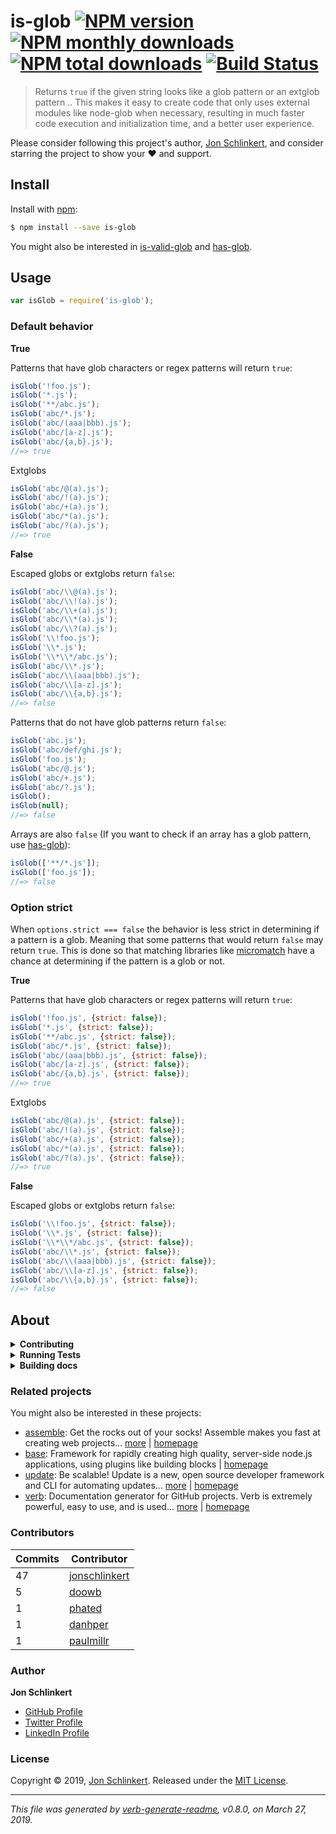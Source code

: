 # is-glob [![NPM version](https://img.shields.io/npm/v/is-glob.svg?style=flat)](https://www.npmjs.com/package/is-glob) [![NPM monthly downloads](https://img.shields.io/npm/dm/is-glob.svg?style=flat)](https://npmjs.org/package/is-glob) [![NPM total downloads](https://img.shields.io/npm/dt/is-glob.svg?style=flat)](https://npmjs.org/package/is-glob) [![Build Status](https://img.shields.io/github/workflow/status/micromatch/is-glob/dev)](https://github.com/micromatch/is-glob/actions)

> Returns `true` if the given string looks like a glob pattern or an extglob pattern ..  This makes it easy to create code that only uses external modules like node-glob when necessary, resulting in much faster code execution and initialization time, and a better user experience.

Please consider following this project's author, [Jon Schlinkert](https://github.com/jonschlinkert), and consider starring the project to show your :heart: and support.

## Install

Install with [npm](https://www.npmjs.com/):

```sh
$ npm install --save is-glob
```

You might also be interested in [is-valid-glob](https://github.com/jonschlinkert/is-valid-glob) and [has-glob](https://github.com/jonschlinkert/has-glob).

## Usage

```js
var isGlob = require('is-glob');
```

### Default behavior

**True**

Patterns that have glob characters or regex patterns will return `true`:

```js
isGlob('!foo.js');
isGlob('*.js');
isGlob('**/abc.js');
isGlob('abc/*.js');
isGlob('abc/(aaa|bbb).js');
isGlob('abc/[a-z].js');
isGlob('abc/{a,b}.js');
//=> true
```

Extglobs

```js
isGlob('abc/@(a).js');
isGlob('abc/!(a).js');
isGlob('abc/+(a).js');
isGlob('abc/*(a).js');
isGlob('abc/?(a).js');
//=> true
```

**False**

Escaped globs or extglobs return `false`:

```js
isGlob('abc/\\@(a).js');
isGlob('abc/\\!(a).js');
isGlob('abc/\\+(a).js');
isGlob('abc/\\*(a).js');
isGlob('abc/\\?(a).js');
isGlob('\\!foo.js');
isGlob('\\*.js');
isGlob('\\*\\*/abc.js');
isGlob('abc/\\*.js');
isGlob('abc/\\(aaa|bbb).js');
isGlob('abc/\\[a-z].js');
isGlob('abc/\\{a,b}.js');
//=> false
```

Patterns that do not have glob patterns return `false`:

```js
isGlob('abc.js');
isGlob('abc/def/ghi.js');
isGlob('foo.js');
isGlob('abc/@.js');
isGlob('abc/+.js');
isGlob('abc/?.js');
isGlob();
isGlob(null);
//=> false
```

Arrays are also `false` (If you want to check if an array has a glob pattern, use [has-glob](https://github.com/jonschlinkert/has-glob)):

```js
isGlob(['**/*.js']);
isGlob(['foo.js']);
//=> false
```

### Option strict

When `options.strict === false` the behavior is less strict in determining if a pattern is a glob. Meaning that
some patterns that would return `false` may return `true`. This is done so that matching libraries like [micromatch](https://github.com/micromatch/micromatch) have a chance at determining if the pattern is a glob or not.

**True**

Patterns that have glob characters or regex patterns will return `true`:

```js
isGlob('!foo.js', {strict: false});
isGlob('*.js', {strict: false});
isGlob('**/abc.js', {strict: false});
isGlob('abc/*.js', {strict: false});
isGlob('abc/(aaa|bbb).js', {strict: false});
isGlob('abc/[a-z].js', {strict: false});
isGlob('abc/{a,b}.js', {strict: false});
//=> true
```

Extglobs

```js
isGlob('abc/@(a).js', {strict: false});
isGlob('abc/!(a).js', {strict: false});
isGlob('abc/+(a).js', {strict: false});
isGlob('abc/*(a).js', {strict: false});
isGlob('abc/?(a).js', {strict: false});
//=> true
```

**False**

Escaped globs or extglobs return `false`:

```js
isGlob('\\!foo.js', {strict: false});
isGlob('\\*.js', {strict: false});
isGlob('\\*\\*/abc.js', {strict: false});
isGlob('abc/\\*.js', {strict: false});
isGlob('abc/\\(aaa|bbb).js', {strict: false});
isGlob('abc/\\[a-z].js', {strict: false});
isGlob('abc/\\{a,b}.js', {strict: false});
//=> false
```

## About

<details>
<summary><strong>Contributing</strong></summary>

Pull requests and stars are always welcome. For bugs and feature requests, [please create an issue](../../issues/new).

</details>

<details>
<summary><strong>Running Tests</strong></summary>

Running and reviewing unit tests is a great way to get familiarized with a library and its API. You can install dependencies and run tests with the following command:

```sh
$ npm install && npm test
```

</details>

<details>
<summary><strong>Building docs</strong></summary>

_(This project's readme.md is generated by [verb](https://github.com/verbose/verb-generate-readme), please don't edit the readme directly. Any changes to the readme must be made in the [.verb.md](.verb.md) readme template.)_

To generate the readme, run the following command:

```sh
$ npm install -g verbose/verb#dev verb-generate-readme && verb
```

</details>

### Related projects

You might also be interested in these projects:

* [assemble](https://www.npmjs.com/package/assemble): Get the rocks out of your socks! Assemble makes you fast at creating web projects… [more](https://github.com/assemble/assemble) | [homepage](https://github.com/assemble/assemble "Get the rocks out of your socks! Assemble makes you fast at creating web projects. Assemble is used by thousands of projects for rapid prototyping, creating themes, scaffolds, boilerplates, e-books, UI components, API documentation, blogs, building websit")
* [base](https://www.npmjs.com/package/base): Framework for rapidly creating high quality, server-side node.js applications, using plugins like building blocks | [homepage](https://github.com/node-base/base "Framework for rapidly creating high quality, server-side node.js applications, using plugins like building blocks")
* [update](https://www.npmjs.com/package/update): Be scalable! Update is a new, open source developer framework and CLI for automating updates… [more](https://github.com/update/update) | [homepage](https://github.com/update/update "Be scalable! Update is a new, open source developer framework and CLI for automating updates of any kind in code projects.")
* [verb](https://www.npmjs.com/package/verb): Documentation generator for GitHub projects. Verb is extremely powerful, easy to use, and is used… [more](https://github.com/verbose/verb) | [homepage](https://github.com/verbose/verb "Documentation generator for GitHub projects. Verb is extremely powerful, easy to use, and is used on hundreds of projects of all sizes to generate everything from API docs to readmes.")

### Contributors

| **Commits** | **Contributor** |  
| --- | --- |  
| 47 | [jonschlinkert](https://github.com/jonschlinkert) |  
| 5  | [doowb](https://github.com/doowb) |  
| 1  | [phated](https://github.com/phated) |  
| 1  | [danhper](https://github.com/danhper) |  
| 1  | [paulmillr](https://github.com/paulmillr) |  

### Author

**Jon Schlinkert**

* [GitHub Profile](https://github.com/jonschlinkert)
* [Twitter Profile](https://twitter.com/jonschlinkert)
* [LinkedIn Profile](https://linkedin.com/in/jonschlinkert)

### License

Copyright © 2019, [Jon Schlinkert](https://github.com/jonschlinkert).
Released under the [MIT License](LICENSE).

***

_This file was generated by [verb-generate-readme](https://github.com/verbose/verb-generate-readme), v0.8.0, on March 27, 2019._